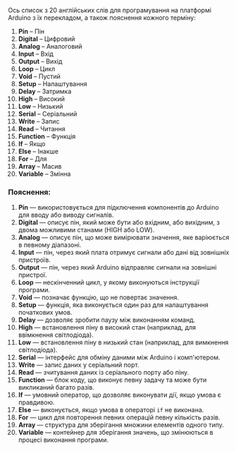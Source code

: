 Ось список з 20 англійських слів для програмування на платформі Arduino з їх перекладом, а також пояснення кожного терміну:

1. **Pin** – Пін  
2. **Digital** – Цифровий  
3. **Analog** – Аналоговий  
4. **Input** – Вхід  
5. **Output** – Вихід  
6. **Loop** – Цикл  
7. **Void** – Пустий  
8. **Setup** – Налаштування  
9. **Delay** – Затримка  
10. **High** – Високий  
11. **Low** – Низький  
12. **Serial** – Серіальний  
13. **Write** – Запис  
14. **Read** – Читання  
15. **Function** – Функція  
16. **If** – Якщо  
17. **Else** – Інакше  
18. **For** – Для  
19. **Array** – Масив  
20. **Variable** – Змінна  

### Пояснення:
1. **Pin** — використовується для підключення компонентів до Arduino для вводу або виводу сигналів.
2. **Digital** — описує пін, який може бути або вхідним, або вихідним, з двома можливими станами (HIGH або LOW).
3. **Analog** — описує пін, що може вимірювати значення, яке варіюється в певному діапазоні.
4. **Input** — пін, через який плата отримує сигнали або дані від зовнішніх пристроїв.
5. **Output** — пін, через який Arduino відправляє сигнали на зовнішні пристрої.
6. **Loop** — нескінченний цикл, у якому виконуються інструкції програми.
7. **Void** — позначає функцію, що не повертає значення.
8. **Setup** — функція, яка виконується один раз для налаштування початкових умов.
9. **Delay** — дозволяє зробити паузу між виконанням команд.
10. **High** — встановлення піну в високий стан (наприклад, для ввімкнення світлодіода).
11. **Low** — встановлення піну в низький стан (наприклад, для вимкнення світлодіода).
12. **Serial** — інтерфейс для обміну даними між Arduino і комп'ютером.
13. **Write** — запис даних у серіальний порт.
14. **Read** — зчитування даних із серіального порту або піну.
15. **Function** — блок коду, що виконує певну задачу та може бути викликаний багато разів.
16. **If** — умовний оператор, що дозволяє виконувати дії, якщо умова є правдивою.
17. **Else** — виконується, якщо умова в операторі `if` не виконана.
18. **For** — цикл для повторення певних операцій певну кількість разів.
19. **Array** — структура для зберігання множини елементів одного типу.
20. **Variable** — контейнер для зберігання значень, що змінюються в процесі виконання програми.